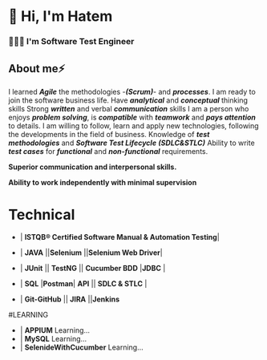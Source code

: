 # 👋 Hi, I'm Hatem 

### 👨🏻‍💻 I'm Software Test Engineer 

## About me⚡
  
I learned ***Agile*** the methodologies -***(Scrum)***- and ***processes***. I am ready to join the software business life.
Have ***analytical*** and ***conceptual*** thinking skills
Strong ***written*** and verbal ***communication*** skills
I am a person who enjoys ***problem solving***, is  ***compatible*** with  ***teamwork*** and  ***pays attention*** to details.
I am willing to follow, learn and apply new technologies, following the developments in the field of business.
Knowledge of  ***test methodologies*** and  ***Software Test Lifecycle*** ***(SDLC&STLC)***
Ability to write ***test cases*** for ***functional*** and ***non-functional*** requirements.

 **Superior communication and interpersonal skills.**

**Ability to work independently with minimal supervision**
  
  # Technical
  
* | **ISTQB® Certified Software Manual & Automation Testing**|

* | **JAVA** ||**Selenium** ||**Selenium Web Driver**|

* | **JUnit** || **TestNG** || **Cucumber BDD** |**JDBC** |

* | **SQL** |**Postman**| **API** || **SDLC & STLC** |

* | **Git-GitHub** || **JIRA** ||**Jenkins** 
 
 #LEARNING
 
* | **APPIUM**                  Learning...
* | **MySQL**                   Learning...
* | **SelenideWithCucumber**    Learning...

